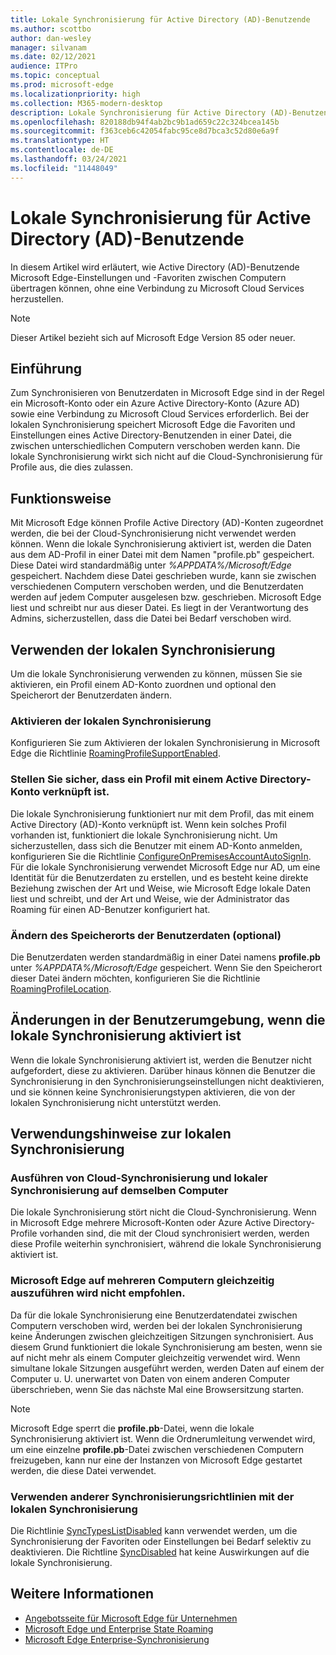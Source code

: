 ```yaml
---
title: Lokale Synchronisierung für Active Directory (AD)-Benutzende
ms.author: scottbo
author: dan-wesley
manager: silvanam
ms.date: 02/12/2021
audience: ITPro
ms.topic: conceptual
ms.prod: microsoft-edge
ms.localizationpriority: high
ms.collection: M365-modern-desktop
description: Lokale Synchronisierung für Active Directory (AD)-Benutzende
ms.openlocfilehash: 820188db94f4ab2bc9b1ad659c22c324bcea145b
ms.sourcegitcommit: f363ceb6c42054fabc95ce8d7bca3c52d80e6a9f
ms.translationtype: HT
ms.contentlocale: de-DE
ms.lasthandoff: 03/24/2021
ms.locfileid: "11448049"
---
```

# <a name="on-premises-sync-for-active-directory-ad-users"></a>Lokale Synchronisierung für Active Directory (AD)-Benutzende

In diesem Artikel wird erläutert, wie Active Directory (AD)-Benutzende Microsoft Edge-Einstellungen und -Favoriten zwischen Computern übertragen können, ohne eine Verbindung zu Microsoft Cloud Services herzustellen.

> [!NOTE]
> Dieser Artikel bezieht sich auf Microsoft Edge Version 85 oder neuer.

## <a name="introduction"></a>Einführung

Zum Synchronisieren von Benutzerdaten in Microsoft Edge sind in der Regel ein Microsoft-Konto oder ein Azure Active Directory-Konto (Azure AD) sowie eine Verbindung zu Microsoft Cloud Services erforderlich. Bei der lokalen Synchronisierung speichert Microsoft Edge die Favoriten und Einstellungen eines Active Directory-Benutzenden in einer Datei, die zwischen unterschiedlichen Computern verschoben werden kann. Die lokale Synchronisierung wirkt sich nicht auf die Cloud-Synchronisierung für Profile aus, die dies zulassen.

## <a name="how-it-works"></a>Funktionsweise

Mit Microsoft Edge können Profile Active Directory (AD)-Konten zugeordnet werden, die bei der Cloud-Synchronisierung nicht verwendet werden können. Wenn die lokale Synchronisierung aktiviert ist, werden die Daten aus dem AD-Profil in einer Datei mit dem Namen "profile.pb" gespeichert. Diese Datei wird standardmäßig unter *%APPDATA%/Microsoft/Edge* gespeichert. Nachdem diese Datei geschrieben wurde, kann sie zwischen verschiedenen Computern verschoben werden, und die Benutzerdaten werden auf jedem Computer ausgelesen bzw. geschrieben. Microsoft Edge liest und schreibt nur aus dieser Datei. Es liegt in der Verantwortung des Admins, sicherzustellen, dass die Datei bei Bedarf verschoben wird.

## <a name="use-on-premises-sync"></a>Verwenden der lokalen Synchronisierung

Um die lokale Synchronisierung verwenden zu können, müssen Sie sie aktivieren, ein Profil einem AD-Konto zuordnen und optional den Speicherort der Benutzerdaten ändern.

### <a name="enable-on-premises-sync"></a>Aktivieren der lokalen Synchronisierung

Konfigurieren Sie zum Aktivieren der lokalen Synchronisierung in Microsoft Edge die Richtlinie [RoamingProfileSupportEnabled](./microsoft-edge-policies.md#roamingprofilesupportenabled).

### <a name="ensure-that-a-profile-is-associated-with-an-active-directory-account"></a>Stellen Sie sicher, dass ein Profil mit einem Active Directory-Konto verknüpft ist.

Die lokale Synchronisierung funktioniert nur mit dem Profil, das mit einem Active Directory (AD)-Konto verknüpft ist. Wenn kein solches Profil vorhanden ist, funktioniert die lokale Synchronisierung nicht. Um sicherzustellen, dass sich die Benutzer mit einem AD-Konto anmelden, konfigurieren Sie die Richtlinie [ConfigureOnPremisesAccountAutoSignIn](./microsoft-edge-policies.md#configureonpremisesaccountautosignin). Für die lokale Synchronisierung verwendet Microsoft Edge nur AD, um eine Identität für die Benutzerdaten zu erstellen, und es besteht keine direkte Beziehung zwischen der Art und Weise, wie Microsoft Edge lokale Daten liest und schreibt, und der Art und Weise, wie der Administrator das Roaming für einen AD-Benutzer konfiguriert hat.

### <a name="change-the-location-of-the-user-data-optional"></a>Ändern des Speicherorts der Benutzerdaten (optional)

Die Benutzerdaten werden standardmäßig in einer Datei namens **profile.pb** unter *%APPDATA%/Microsoft/Edge* gespeichert. Wenn Sie den Speicherort dieser Datei ändern möchten, konfigurieren Sie die Richtlinie [RoamingProfileLocation](./microsoft-edge-policies.md#roamingprofilelocation).

## <a name="changes-in-the-user-experience-when-on-premises-sync-is-enabled"></a>Änderungen in der Benutzerumgebung, wenn die lokale Synchronisierung aktiviert ist

Wenn die lokale Synchronisierung aktiviert ist, werden die Benutzer nicht aufgefordert, diese zu aktivieren. Darüber hinaus können die Benutzer die Synchronisierung in den Synchronisierungseinstellungen nicht deaktivieren, und sie können keine Synchronisierungstypen aktivieren, die von der lokalen Synchronisierung nicht unterstützt werden.

## <a name="on-premises-sync-usage-notes"></a>Verwendungshinweise zur lokalen Synchronisierung

### <a name="running-cloud-sync-and-on-premises-sync-on-the-same-computer"></a>Ausführen von Cloud-Synchronisierung und lokaler Synchronisierung auf demselben Computer

Die lokale Synchronisierung stört nicht die Cloud-Synchronisierung. Wenn in Microsoft Edge mehrere Microsoft-Konten oder Azure Active Directory-Profile vorhanden sind, die mit der Cloud synchronisiert werden, werden diese Profile weiterhin synchronisiert, während die lokale Synchronisierung aktiviert ist.

### <a name="running-microsoft-edge-on-more-than-one-computer-at-a-time-isnt-recommended"></a>Microsoft Edge auf mehreren Computern gleichzeitig auszuführen wird nicht empfohlen.

Da für die lokale Synchronisierung eine Benutzerdatendatei zwischen Computern verschoben wird, werden bei der lokalen Synchronisierung keine Änderungen zwischen gleichzeitigen Sitzungen synchronisiert. Aus diesem Grund funktioniert die lokale Synchronisierung am besten, wenn sie auf nicht mehr als einem Computer gleichzeitig verwendet wird. Wenn simultane lokale Sitzungen ausgeführt werden, werden Daten auf einem der Computer u. U. unerwartet von Daten von einem anderen Computer überschrieben, wenn Sie das nächste Mal eine Browsersitzung starten.

> [!NOTE]
> Microsoft Edge sperrt die **profile.pb**-Datei, wenn die lokale Synchronisierung aktiviert ist. Wenn die Ordnerumleitung verwendet wird, um eine einzelne **profile.pb**-Datei zwischen verschiedenen Computern freizugeben, kann nur eine der Instanzen von Microsoft Edge gestartet werden, die diese Datei verwendet.

### <a name="using-other-sync-policies-with-on-premises-sync"></a>Verwenden anderer Synchronisierungsrichtlinien mit der lokalen Synchronisierung

Die Richtlinie [SyncTypesListDisabled](./microsoft-edge-policies.md#synctypeslistdisabled) kann verwendet werden, um die Synchronisierung der Favoriten oder Einstellungen bei Bedarf selektiv zu deaktivieren. Die Richtline [SyncDisabled](./microsoft-edge-policies.md#syncdisabled) hat keine Auswirkungen auf die lokale Synchronisierung.

## <a name="see-also"></a>Weitere Informationen

- [Angebotsseite für Microsoft Edge für Unternehmen](https://aka.ms/EdgeEnterprise)
- [Microsoft Edge und Enterprise State Roaming](microsoft-edge-enterprise-state-roaming.md)
- [Microsoft Edge Enterprise-Synchronisierung](microsoft-edge-enterprise-sync.md)